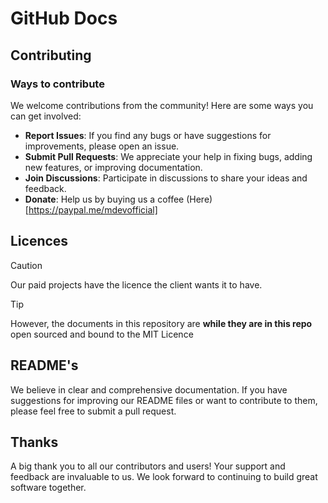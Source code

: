 # GitHub Docs
## Contributing
### Ways to contribute
We welcome contributions from the community! Here are some ways you can get involved:

* __Report Issues__: If you find any bugs or have suggestions for improvements, please open an issue.
* __Submit Pull Requests__: We appreciate your help in fixing bugs, adding new features, or improving documentation.
* __Join Discussions__: Participate in discussions to share your ideas and feedback.
* __Donate__: Help us by buying us a coffee (Here)[https://paypal.me/mdevofficial]
## Licences
> [!CAUTION]
> Our paid projects have the licence the client wants it to have.

> [!TIP]
> However, the documents in this repository are __while they are in this repo__ open sourced and bound to the MIT Licence

## README's
We believe in clear and comprehensive documentation. If you have suggestions for improving our README files or want to contribute to them, please feel free to submit a pull request.

## Thanks
A big thank you to all our contributors and users! Your support and feedback are invaluable to us. We look forward to continuing to build great software together.
